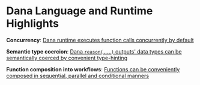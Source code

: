 # Dana Language and Runtime Highlights

__Concurrency__: [Dana runtime executes function calls concurrently by default](concurrency_bydefault.na)

__Semantic type coercion__: [Dana `reason(...)` outputs' data types can be semantically coerced by convenient type-hinting](semantic_type_coercion.na)

__Function composition into workflows__: [Functions can be conveniently composed in sequential, parallel and conditional manners](function_composition_into_workflows.na)
